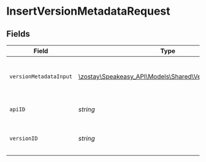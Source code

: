 # InsertVersionMetadataRequest


## Fields

| Field                                                                                                   | Type                                                                                                    | Required                                                                                                | Description                                                                                             |
| ------------------------------------------------------------------------------------------------------- | ------------------------------------------------------------------------------------------------------- | ------------------------------------------------------------------------------------------------------- | ------------------------------------------------------------------------------------------------------- |
| `versionMetadataInput`                                                                                  | [\zostay\Speakeasy_API\Models\Shared\VersionMetadataInput](../../models/shared/VersionMetadataInput.md) | :heavy_check_mark:                                                                                      | A JSON representation of the metadata to insert.                                                        |
| `apiID`                                                                                                 | *string*                                                                                                | :heavy_check_mark:                                                                                      | The ID of the Api to insert metadata for.                                                               |
| `versionID`                                                                                             | *string*                                                                                                | :heavy_check_mark:                                                                                      | The version ID of the Api to insert metadata for.                                                       |